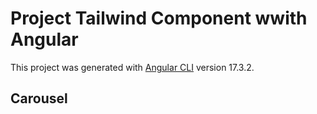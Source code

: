 # Project Tailwind Component wwith Angular

This project was generated with [Angular CLI](https://github.com/angular/angular-cli) version 17.3.2.

## Carousel

